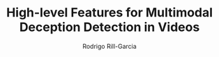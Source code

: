 ---
paperId: 36
author: Rodrigo Rill-Garcia
publicationauthor: Rill-Garcia, R.
title: High-level Features for Multimodal Deception Detection in Videos
pdf: Oral_Rodrigo_RillGarciaV2
poster: Oral_Rodrigo_RillGarcia
alt: --
type: Oral
topic: General Machine Learning
link: 
conference: icml
year: 2019
tags: icml-2019-op
location: California, USA
---